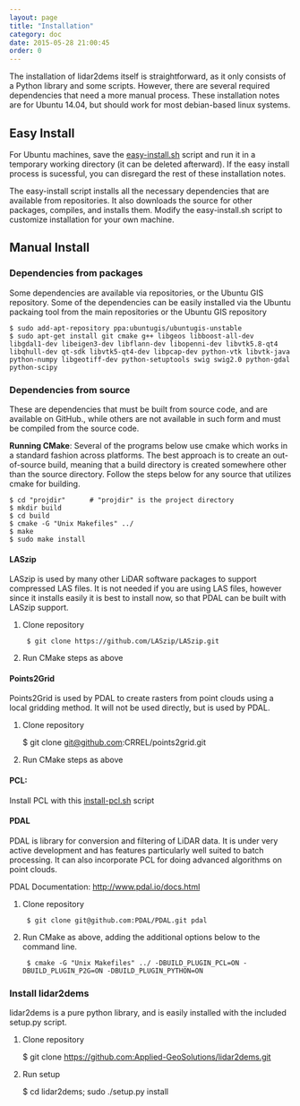 ```yaml
---
layout: page
title: "Installation"
category: doc
date: 2015-05-28 21:00:45
order: 0
---
```


The installation of lidar2dems itself is straightforward, as it only consists of a Python library and some scripts. However, there are several required dependencies that need a more manual process. These installation notes are for Ubuntu 14.04, but should work for most debian-based linux systems.

## Easy Install
For Ubuntu machines, save the [easy-install.sh](/lidar2dems/assets/easy-install.sh) script and run it in a temporary working directory (it can be deleted afterward).  If the easy install process is sucessful, you can disregard the rest of these installation notes.

The easy-install script installs all the necessary dependencies that are available from repositories. It also downloads the source for other packages, compiles, and installs them. Modify the easy-install.sh script to customize installation for your own machine. 

## Manual Install

### Dependencies from packages
Some dependencies are available via repositories, or the Ubuntu GIS repository.
Some of the dependencies can be easily installed via the Ubuntu packaing tool from the main repositories or the Ubuntu GIS repository

~~~~
$ sudo add-apt-repository ppa:ubuntugis/ubuntugis-unstable
$ sudo apt-get install git cmake g++ libgeos libboost-all-dev libgdal1-dev libeigen3-dev libflann-dev libopenni-dev libvtk5.8-qt4 libqhull-dev qt-sdk libvtk5-qt4-dev libpcap-dev python-vtk libvtk-java python-numpy libgeotiff-dev python-setuptools swig swig2.0 python-gdal python-scipy
~~~~

### Dependencies from source
These are dependencies that must be built from source code, and are available on GitHub., while others are not available in such form and must be compiled from the source code.

**Running CMake**: Several of the programs below use cmake which works in a standard fashion across platforms. The best approach is to create an out-of-source build, meaning that a build directory is created somewhere other than the source directory. Follow the steps below for any source that utilizes cmake for building.

~~~
$ cd "projdir"      # "projdir" is the project directory
$ mkdir build
$ cd build
$ cmake -G "Unix Makefiles" ../
$ make
$ sudo make install
~~~


#### LASzip
LASzip is used by many other LiDAR software packages to support compressed LAS files. It is not needed if you are using LAS files, however since it installs easily it is best to install now, so that PDAL can be built with LASzip support.

1. Clone repository

        $ git clone https://github.com/LASzip/LASzip.git

2. Run CMake steps as above

#### Points2Grid
Points2Grid is used by PDAL to create rasters from point clouds using a local gridding method. It will not be used directly, but is used by PDAL.

1. Clone repository

    $ git clone git@github.com:CRREL/points2grid.git

2. Run CMake steps as above

#### PCL:
Install PCL with this [install-pcl.sh](/lidar2dems/assets/install-pcl.sh) script

#### PDAL
PDAL is library for conversion and filtering of LiDAR data. It is under very active development and has features particularly well suited to batch processing.  It can also incorporate PCL for doing advanced algorithms on point clouds.

PDAL Documentation: http://www.pdal.io/docs.html

1. Clone repository

        $ git clone git@github.com:PDAL/PDAL.git pdal

2. Run CMake as above, adding the additional options below to the command line.
        
        $ cmake -G "Unix Makefiles" ../ -DBUILD_PLUGIN_PCL=ON -DBUILD_PLUGIN_P2G=ON -DBUILD_PLUGIN_PYTHON=ON


### Install lidar2dems
lidar2dems is a pure python library, and is easily installed with the included setup.py script.  

1. Clone repository

	$ git clone https://github.com:Applied-GeoSolutions/lidar2dems.git

2. Run setup
	
	$ cd lidar2dems; sudo ./setup.py install
